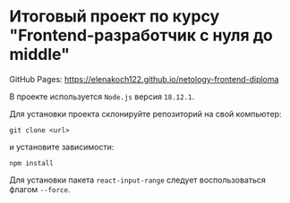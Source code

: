 # Итоговый проект по курсу "Frontend-разработчик с нуля до middle"

GitHub Pages: https://elenakoch122.github.io/netology-frontend-diploma

В проекте используется `Node.js` версия `18.12.1`.

Для установки проекта склонируйте репозиторий на свой компьютер:

```
git clone <url>
```

и установите зависимости:

```
npm install
```

Для установки пакета `react-input-range` следует воспользоваться флагом `--force`.